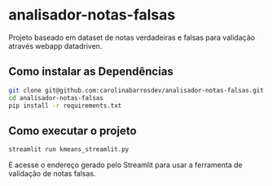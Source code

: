 # analisador-notas-falsas
Projeto baseado em dataset de notas verdadeiras e falsas para validação através webapp datadriven.

## Como instalar as Dependências

```bash
git clone git@github.com:carolinabarrosdev/analisador-notas-falsas.git
cd analisador-notas-falsas
pip install -r requirements.txt
```
## Como executar o projeto

```bash
streamlit run kmeans_streamlit.py
```

E acesse o endereço gerado pelo Streamlit para usar a ferramenta de validação de notas falsas.
